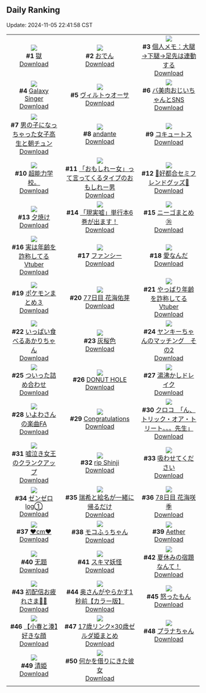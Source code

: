 ## Daily Ranking
Update: 2024-11-05 22:41:58 CST

|      |      |      |
| :----: | :----: | :----: |
| ![](https://i.pixiv.re/c/240x480/img-master/img/2024/11/03/00/30/06/123939353_p0_master1200.jpg)<br>**#1** [獄](https://www.pixiv.net/artworks/123939353)<br>[Download](https://i.pixiv.re/img-original/img/2024/11/03/00/30/06/123939353_p0.jpg) | ![](https://i.pixiv.re/c/240x480/img-master/img/2024/11/03/20/30/01/123963492_p0_master1200.jpg)<br>**#2** [おでん](https://www.pixiv.net/artworks/123963492)<br>[Download](https://i.pixiv.re/img-original/img/2024/11/03/20/30/01/123963492_p0.png) | ![](https://i.pixiv.re/c/240x480/img-master/img/2024/11/03/06/00/07/123944996_p0_master1200.jpg)<br>**#3** [個人メモ：大腿→下腿→足先は連動する](https://www.pixiv.net/artworks/123944996)<br>[Download](https://i.pixiv.re/img-original/img/2024/11/03/06/00/07/123944996_p0.jpg) |
| ![](https://i.pixiv.re/c/240x480/img-master/img/2024/11/03/01/18/37/123940775_p0_master1200.jpg)<br>**#4** [Galaxy Singer](https://www.pixiv.net/artworks/123940775)<br>[Download](https://i.pixiv.re/img-original/img/2024/11/03/01/18/37/123940775_p0.png) | ![](https://i.pixiv.re/c/240x480/img-master/img/2024/11/04/00/00/15/123971371_p0_master1200.jpg)<br>**#5** [ヴィルトゥオーサ](https://www.pixiv.net/artworks/123971371)<br>[Download](https://i.pixiv.re/img-original/img/2024/11/04/00/00/15/123971371_p0.jpg) | ![](https://i.pixiv.re/c/240x480/img-master/img/2024/11/04/00/01/17/123971575_p0_master1200.jpg)<br>**#6** [バ美肉おじいちゃんとSNS](https://www.pixiv.net/artworks/123971575)<br>[Download](https://i.pixiv.re/img-original/img/2024/11/04/00/01/17/123971575_p0.jpg) |
| ![](https://i.pixiv.re/c/240x480/img-master/img/2024/11/03/00/01/25/123938102_p0_master1200.jpg)<br>**#7** [男の子になっちゃった女子高生と朝チュン](https://www.pixiv.net/artworks/123938102)<br>[Download](https://i.pixiv.re/img-original/img/2024/11/03/00/01/25/123938102_p0.jpg) | ![](https://i.pixiv.re/c/240x480/img-master/img/2024/11/03/00/00/20/123937863_p0_master1200.jpg)<br>**#8** [andante](https://www.pixiv.net/artworks/123937863)<br>[Download](https://i.pixiv.re/img-original/img/2024/11/03/00/00/20/123937863_p0.png) | ![](https://i.pixiv.re/c/240x480/img-master/img/2024/11/03/00/00/30/123937938_p0_master1200.jpg)<br>**#9** [コキュートス](https://www.pixiv.net/artworks/123937938)<br>[Download](https://i.pixiv.re/img-original/img/2024/11/03/00/00/30/123937938_p0.jpg) |
| ![](https://i.pixiv.re/c/240x480/img-master/img/2024/11/03/02/46/44/123942078_p0_master1200.jpg)<br>**#10** [超能力学校。](https://www.pixiv.net/artworks/123942078)<br>[Download](https://i.pixiv.re/img-original/img/2024/11/03/02/46/44/123942078_p0.jpg) | ![](https://i.pixiv.re/c/240x480/img-master/img/2024/11/04/20/33/34/123996905_p0_master1200.jpg)<br>**#11** [「おもしれー女」って言ってくるタイプのおもしれー男](https://www.pixiv.net/artworks/123996905)<br>[Download](https://i.pixiv.re/img-original/img/2024/11/04/20/33/34/123996905_p0.jpg) | ![](https://i.pixiv.re/c/240x480/img-master/img/2024/11/03/00/09/06/123938576_p0_master1200.jpg)<br>**#12** [💜好都合セミフレンドグッズ💜](https://www.pixiv.net/artworks/123938576)<br>[Download](https://i.pixiv.re/img-original/img/2024/11/03/00/09/06/123938576_p0.jpg) |
| ![](https://i.pixiv.re/c/240x480/img-master/img/2024/11/03/00/00/25/123937900_p0_master1200.jpg)<br>**#13** [夕焼け](https://www.pixiv.net/artworks/123937900)<br>[Download](https://i.pixiv.re/img-original/img/2024/11/03/00/00/25/123937900_p0.jpg) | ![](https://i.pixiv.re/c/240x480/img-master/img/2024/11/03/18/01/23/123958872_p0_master1200.jpg)<br>**#14** [「現実嘘」単行本6巻が出ます！](https://www.pixiv.net/artworks/123958872)<br>[Download](https://i.pixiv.re/img-original/img/2024/11/03/18/01/23/123958872_p0.jpg) | ![](https://i.pixiv.re/c/240x480/img-master/img/2024/11/03/14/26/17/123953786_p0_master1200.jpg)<br>**#15** [ニーゴまとめ㉟](https://www.pixiv.net/artworks/123953786)<br>[Download](https://i.pixiv.re/img-original/img/2024/11/03/14/26/17/123953786_p0.jpg) |
| ![](https://i.pixiv.re/c/240x480/img-master/img/2024/11/03/21/01/33/123964612_p0_master1200.jpg)<br>**#16** [実は年齢を詐称してるVtuber](https://www.pixiv.net/artworks/123964612)<br>[Download](https://i.pixiv.re/img-original/img/2024/11/03/21/01/33/123964612_p0.png) | ![](https://i.pixiv.re/c/240x480/img-master/img/2024/11/04/17/27/05/123991199_p0_master1200.jpg)<br>**#17** [ファンシー](https://www.pixiv.net/artworks/123991199)<br>[Download](https://i.pixiv.re/img-original/img/2024/11/04/17/27/05/123991199_p0.png) | ![](https://i.pixiv.re/c/240x480/img-master/img/2024/11/04/00/00/25/123971425_p0_master1200.jpg)<br>**#18** [愛なんだ](https://www.pixiv.net/artworks/123971425)<br>[Download](https://i.pixiv.re/img-original/img/2024/11/04/00/00/25/123971425_p0.jpg) |
| ![](https://i.pixiv.re/c/240x480/img-master/img/2024/11/04/12/08/06/123984432_p0_master1200.jpg)<br>**#19** [ポケモンまとめ３](https://www.pixiv.net/artworks/123984432)<br>[Download](https://i.pixiv.re/img-original/img/2024/11/04/12/08/06/123984432_p0.jpg) | ![](https://i.pixiv.re/c/240x480/img-master/img/2024/11/03/23/43/08/123970647_p0_master1200.jpg)<br>**#20** [77日目 花海佑芽](https://www.pixiv.net/artworks/123970647)<br>[Download](https://i.pixiv.re/img-original/img/2024/11/03/23/43/08/123970647_p0.png) | ![](https://i.pixiv.re/c/240x480/img-master/img/2024/11/04/21/02/29/123997949_p0_master1200.jpg)<br>**#21** [やっぱり年齢を詐称してるVtuber](https://www.pixiv.net/artworks/123997949)<br>[Download](https://i.pixiv.re/img-original/img/2024/11/04/21/02/29/123997949_p0.png) |
| ![](https://i.pixiv.re/c/240x480/img-master/img/2024/11/03/23/10/15/123969372_p0_master1200.jpg)<br>**#22** [いっぱい食べるあかりちゃん](https://www.pixiv.net/artworks/123969372)<br>[Download](https://i.pixiv.re/img-original/img/2024/11/03/23/10/15/123969372_p0.jpg) | ![](https://i.pixiv.re/c/240x480/img-master/img/2024/11/03/17/59/37/123954621_p0_master1200.jpg)<br>**#23** [灰桜色](https://www.pixiv.net/artworks/123954621)<br>[Download](https://i.pixiv.re/img-original/img/2024/11/03/17/59/37/123954621_p0.png) | ![](https://i.pixiv.re/c/240x480/img-master/img/2024/11/03/08/24/38/123946785_p0_master1200.jpg)<br>**#24** [ヤンキーちゃんのマッチング　その2](https://www.pixiv.net/artworks/123946785)<br>[Download](https://i.pixiv.re/img-original/img/2024/11/03/08/24/38/123946785_p0.png) |
| ![](https://i.pixiv.re/c/240x480/img-master/img/2024/11/04/17/31/16/123991336_p0_master1200.jpg)<br>**#25** [ついった詰め合わせ](https://www.pixiv.net/artworks/123991336)<br>[Download](https://i.pixiv.re/img-original/img/2024/11/04/17/31/16/123991336_p0.jpg) | ![](https://i.pixiv.re/c/240x480/img-master/img/2024/11/04/10/40/09/123982704_p0_master1200.jpg)<br>**#26** [DONUT HOLE](https://www.pixiv.net/artworks/123982704)<br>[Download](https://i.pixiv.re/img-original/img/2024/11/04/10/40/09/123982704_p0.jpg) | ![](https://i.pixiv.re/c/240x480/img-master/img/2024/11/04/20/37/21/123996993_p0_master1200.jpg)<br>**#27** [湯沸かしドレイク](https://www.pixiv.net/artworks/123996993)<br>[Download](https://i.pixiv.re/img-original/img/2024/11/04/20/37/21/123996993_p0.jpg) |
| ![](https://i.pixiv.re/c/240x480/img-master/img/2024/11/04/10/52/53/123982906_p0_master1200.jpg)<br>**#28** [いよわさんの楽曲FA](https://www.pixiv.net/artworks/123982906)<br>[Download](https://i.pixiv.re/img-original/img/2024/11/04/10/52/53/123982906_p0.jpg) | ![](https://i.pixiv.re/c/240x480/img-master/img/2024/11/04/00/47/47/123973394_p0_master1200.jpg)<br>**#29** [Congratulations](https://www.pixiv.net/artworks/123973394)<br>[Download](https://i.pixiv.re/img-original/img/2024/11/04/00/47/47/123973394_p0.png) | ![](https://i.pixiv.re/c/240x480/img-master/img/2024/11/03/08/00/08/123946427_p0_master1200.jpg)<br>**#30** [クロコ　「ん、トリック・オア・トリート。。。先生」](https://www.pixiv.net/artworks/123946427)<br>[Download](https://i.pixiv.re/img-original/img/2024/11/03/08/00/08/123946427_p0.jpg) |
| ![](https://i.pixiv.re/c/240x480/img-master/img/2024/11/03/12/03/38/123950845_p0_master1200.jpg)<br>**#31** [嘘泣き女王のクランクアップ](https://www.pixiv.net/artworks/123950845)<br>[Download](https://i.pixiv.re/img-original/img/2024/11/03/12/03/38/123950845_p0.jpg) | ![](https://i.pixiv.re/c/240x480/img-master/img/2024/11/03/05/42/09/123944803_p0_master1200.jpg)<br>**#32** [rip Shinji](https://www.pixiv.net/artworks/123944803)<br>[Download](https://i.pixiv.re/img-original/img/2024/11/03/05/42/09/123944803_p0.png) | ![](https://i.pixiv.re/c/240x480/img-master/img/2024/11/04/14/21/16/123987096_p0_master1200.jpg)<br>**#33** [吸わせてください](https://www.pixiv.net/artworks/123987096)<br>[Download](https://i.pixiv.re/img-original/img/2024/11/04/14/21/16/123987096_p0.png) |
| ![](https://i.pixiv.re/c/240x480/img-master/img/2024/11/03/23/47/43/123970820_p0_master1200.jpg)<br>**#34** [ゼンゼロlog①](https://www.pixiv.net/artworks/123970820)<br>[Download](https://i.pixiv.re/img-original/img/2024/11/03/23/47/43/123970820_p0.png) | ![](https://i.pixiv.re/c/240x480/img-master/img/2024/11/03/21/35/37/123965815_p0_master1200.jpg)<br>**#35** [瑞希と絵名が一緒に帰るだけ](https://www.pixiv.net/artworks/123965815)<br>[Download](https://i.pixiv.re/img-original/img/2024/11/03/21/35/37/123965815_p0.jpg) | ![](https://i.pixiv.re/c/240x480/img-master/img/2024/11/04/12/13/55/123984555_p0_master1200.jpg)<br>**#36** [78日目 花海咲季](https://www.pixiv.net/artworks/123984555)<br>[Download](https://i.pixiv.re/img-original/img/2024/11/04/12/13/55/123984555_p0.png) |
| ![](https://i.pixiv.re/c/240x480/img-master/img/2024/11/03/21/09/11/123964886_p0_master1200.jpg)<br>**#37** [♥cm♥](https://www.pixiv.net/artworks/123964886)<br>[Download](https://i.pixiv.re/img-original/img/2024/11/03/21/09/11/123964886_p0.png) | ![](https://i.pixiv.re/c/240x480/img-master/img/2024/11/03/00/06/43/123938462_p0_master1200.jpg)<br>**#38** [モコふぅちゃん](https://www.pixiv.net/artworks/123938462)<br>[Download](https://i.pixiv.re/img-original/img/2024/11/03/00/06/43/123938462_p0.jpg) | ![](https://i.pixiv.re/c/240x480/img-master/img/2024/11/03/10/38/34/123949013_p0_master1200.jpg)<br>**#39** [Aether](https://www.pixiv.net/artworks/123949013)<br>[Download](https://i.pixiv.re/img-original/img/2024/11/03/10/38/34/123949013_p0.png) |
| ![](https://i.pixiv.re/c/240x480/img-master/img/2024/11/04/00/00/12/123971355_p0_master1200.jpg)<br>**#40** [无题](https://www.pixiv.net/artworks/123971355)<br>[Download](https://i.pixiv.re/img-original/img/2024/11/04/00/00/12/123971355_p0.png) | ![](https://i.pixiv.re/c/240x480/img-master/img/2024/11/03/19/13/28/123961025_p0_master1200.jpg)<br>**#41** [スキマ妖怪](https://www.pixiv.net/artworks/123961025)<br>[Download](https://i.pixiv.re/img-original/img/2024/11/03/19/13/28/123961025_p0.png) | ![](https://i.pixiv.re/c/240x480/img-master/img/2024/11/03/00/16/49/123938859_p0_master1200.jpg)<br>**#42** [夏休みの宿題なんて！](https://www.pixiv.net/artworks/123938859)<br>[Download](https://i.pixiv.re/img-original/img/2024/11/03/00/16/49/123938859_p0.jpg) |
| ![](https://i.pixiv.re/c/240x480/img-master/img/2024/11/03/10/50/20/123949219_p0_master1200.jpg)<br>**#43** [初配信お疲れさま🎀🐾](https://www.pixiv.net/artworks/123949219)<br>[Download](https://i.pixiv.re/img-original/img/2024/11/03/10/50/20/123949219_p0.png) | ![](https://i.pixiv.re/c/240x480/img-master/img/2024/11/03/00/05/31/123938394_p0_master1200.jpg)<br>**#44** [奥さんがやらかす1秒前【カラー版】](https://www.pixiv.net/artworks/123938394)<br>[Download](https://i.pixiv.re/img-original/img/2024/11/03/00/05/31/123938394_p0.jpg) | ![](https://i.pixiv.re/c/240x480/img-master/img/2024/11/03/21/46/35/123966198_p0_master1200.jpg)<br>**#45** [怒ったもん](https://www.pixiv.net/artworks/123966198)<br>[Download](https://i.pixiv.re/img-original/img/2024/11/03/21/46/35/123966198_p0.jpg) |
| ![](https://i.pixiv.re/c/240x480/img-master/img/2024/11/04/21/40/11/123999286_p0_master1200.jpg)<br>**#46** [【小春と湊】好きな顔](https://www.pixiv.net/artworks/123999286)<br>[Download](https://i.pixiv.re/img-original/img/2024/11/04/21/40/11/123999286_p0.png) | ![](https://i.pixiv.re/c/240x480/img-master/img/2024/11/04/00/17/40/123972330_p0_master1200.jpg)<br>**#47** [17歳リンク×30歳ゼルダ姫まとめ](https://www.pixiv.net/artworks/123972330)<br>[Download](https://i.pixiv.re/img-original/img/2024/11/04/00/17/40/123972330_p0.jpg) | ![](https://i.pixiv.re/c/240x480/img-master/img/2024/11/03/00/06/43/123938463_p0_master1200.jpg)<br>**#48** [プラナちゃん](https://www.pixiv.net/artworks/123938463)<br>[Download](https://i.pixiv.re/img-original/img/2024/11/03/00/06/43/123938463_p0.png) |
| ![](https://i.pixiv.re/c/240x480/img-master/img/2024/11/03/14/48/57/123954284_p0_master1200.jpg)<br>**#49** [清姫](https://www.pixiv.net/artworks/123954284)<br>[Download](https://i.pixiv.re/img-original/img/2024/11/03/14/48/57/123954284_p0.png) | ![](https://i.pixiv.re/c/240x480/img-master/img/2024/11/04/17/12/05/123990875_p0_master1200.jpg)<br>**#50** [何かを借りにきた彼女](https://www.pixiv.net/artworks/123990875)<br>[Download](https://i.pixiv.re/img-original/img/2024/11/04/17/12/05/123990875_p0.jpg) |
|      |
